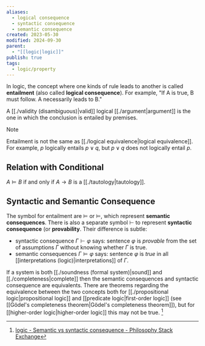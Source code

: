 ```yaml
---
aliases:
  - logical consequence
  - syntactic consequence
  - semantic consequence
created: 2023-05-30
modified: 2024-09-30
parent:
  - "[[logic|logic]]"
publish: true
tags:
  - logic/property
---
```

In logic, the concept where one kinds of rule leads to another is called **entailment** (also called **logical consequence**). For example, "If A is true, B must follow. A necessarily leads to B."

A [[./validity (disambiguous)|valid]] logical [[./argument|argument]] is the one in which the conclusion is entailed by premises.

> [!note]
> Entailment is not the same as [[./logical equivalence|logical equivalence]]. For example, $p$ logically entails $p \lor q$, but $p \lor q$ does not logically entail $p$.

## Relation with Conditional
$A \vDash B$ if and only if $A \to B$ is a [[./tautology|tautology]].

## Syntactic and Semantic Consequence
The symbol for entailment are $\vDash$ or $\models$, which represent **semantic consequences**. There is also a separate symbol $\vdash$ to represent **syntactic consequence** (or **provability**. Their difference is subtle:
- syntactic consequence $\Gamma \vdash \varphi$ says: sentence $\varphi$ is _provable_ from the set of assumptions $\Gamma$ without knowing whether $\Gamma$ is true.
- semantic consequences $\Gamma \vDash \varphi$ says: sentence $\varphi$ is _true_ in all [[interpretations (logic)|interpretations]] of $\Gamma$.

If a system is both [[./soundness (formal system)|sound]] and [[./completeness|complete]] then the semantic consequences and syntactic consequence are equivalents. There are theorems regarding the equivalence between the two concepts both for [[./propositional logic|propositional logic]] and [[predicate logic|first-order logic]] (see [[Gödel's completeness theorem|Gödel's completeness theorem]]), but for [[higher-order logic|higher-order logic]] this may not be true. [^1]


[^1]: [logic - Semantic vs syntactic consequence - Philosophy Stack Exchange](https://philosophy.stackexchange.com/questions/10785/semantic-vs-syntactic-consequence)
